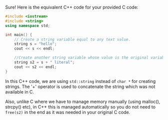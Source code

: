 Sure! Here is the equivalent C++ code for your provided C code:

```cpp
#include <iostream>
#include <string>
using namespace std;

int main() {
    // Create a string variable equal to any text value.
    string s = "hello";
    cout << s << endl; 

    //Create another string variable whose value is the original variable concatenated with another string literal.
    string s2 = s + " literal";  
    cout << s2 << endl;
}
```

In this C++ code, we are using `std::string` instead of `char *` for creating strings. The '+' operator is used to concatenate the string which was not available in C. 

Also, unlike C where we have to manage memory manually (using malloc(), strcpy() etc), in C++ this is managed automatically so you do not need to `free(s2)` in the end as it was needed in your original C code.
